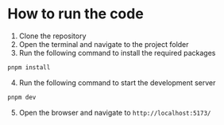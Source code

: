 # How to run the code
1. Clone the repository
2. Open the terminal and navigate to the project folder
3. Run the following command to install the required packages
```bash
pnpm install
```
4. Run the following command to start the development server
```bash
pnpm dev
```
5. Open the browser and navigate to `http://localhost:5173/`
